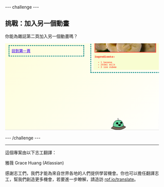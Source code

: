 --- challenge ---

## 挑戰：加入另一個動畫

你能為雜誌第二頁加入另一個動畫嗎？

![截圖](images/magazine-animation-challenge.png)

--- /challenge ---

***

這個專案由以下志工翻譯：

雅薇
Grace Huang (Atlassian)

感謝志工們，我們才能為來自世界各地的人們提供學習機會。你也可以擔任翻譯志工，幫我們創造更多機會，若要進一步瞭解，請造訪 [rpf.io/translate](https://rpf.io/translate)。